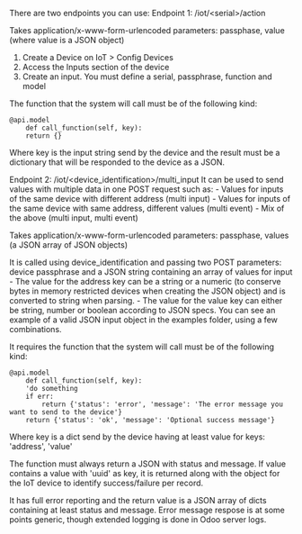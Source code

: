There are two endpoints you can use: Endpoint 1: /iot/\<serial\>/action

Takes application/x-www-form-urlencoded parameters: passphase, value
(where value is a JSON object)

1.  Create a Device on IoT \> Config Devices
2.  Access the Inputs section of the device
3.  Create an input. You must define a serial, passphrase, function and
    model

The function that the system will call must be of the following kind:

    @api.model
        def call_function(self, key):
        return {}

Where key is the input string send by the device and the result must be
a dictionary that will be responded to the device as a JSON.

Endpoint 2: /iot/\<device_identification\>/multi_input It can be used to
send values with multiple data in one POST request such as: - Values for
inputs of the same device with different address (multi input) - Values
for inputs of the same device with same address, different values (multi
event) - Mix of the above (multi input, multi event)

Takes application/x-www-form-urlencoded parameters: passphase, values (a
JSON array of JSON objects)

It is called using device_identification and passing two POST
parameters: device passphrase and a JSON string containing an array of
values for input - The value for the address key can be a string or a
numeric (to conserve bytes in memory restricted devices when creating
the JSON object) and is converted to string when parsing. - The value
for the value key can either be string, number or boolean according to
JSON specs. You can see an example of a valid JSON input object in the
examples folder, using a few combinations.

It requires the function that the system will call must be of the
following kind:

    @api.model
        def call_function(self, key):
        'do something
        if err:
            return {'status': 'error', 'message': 'The error message you want to send to the device'}
        return {'status': 'ok', 'message': 'Optional success message'}

Where key is a dict send by the device having at least value for keys:
'address', 'value'

The function must always return a JSON with status and message. If value
contains a value with 'uuid' as key, it is returned along with the
object for the IoT device to identify success/failure per record.

It has full error reporting and the return value is a JSON array of
dicts containing at least status and message. Error message respose is
at some points generic, though extended logging is done in Odoo server
logs.
